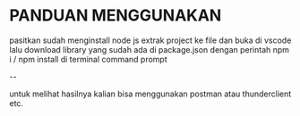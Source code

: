 <h1>PANDUAN MENGGUNAKAN</h1>

pasitkan sudah menginstall node js
extrak project ke file dan buka di vscode lalu download library yang sudah ada di package.json
dengan perintah npm i / npm install di terminal command prompt

--

untuk melihat hasilnya kalian bisa menggunakan postman atau thunderclient etc.
